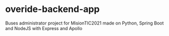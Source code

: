 # overide-backend-app
Buses administrator project for MisionTIC2021 made on Python, Spring Boot and NodeJS with Express and Apollo
